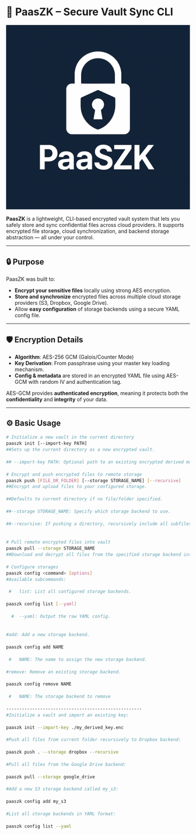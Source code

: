 # 🔐 PaasZK – Secure Vault Sync CLI

![Project Logo](https://raw.githubusercontent.com/pedrorodrigues1997/PaaSZK/img/logo.png)

**PaasZK** is a lightweight, CLI-based encrypted vault system that lets you safely store and sync confidential files across cloud providers. It supports encrypted file storage, cloud synchronization, and backend storage abstraction — all under your control.

---

## 🔒 Purpose

PaasZK was built to:

- **Encrypt your sensitive files** locally using strong AES encryption.
- **Store and synchronize** encrypted files across multiple cloud storage providers (S3, Dropbox, Google Drive).
- Allow **easy configuration** of storage backends using a secure YAML config file.


---

## 🛡️ Encryption Details

- **Algorithm**: AES-256 GCM (Galois/Counter Mode)
- **Key Derivation**: From passphrase using your master key loading mechanism.
- **Config & metadata** are stored in an encrypted YAML file using AES-GCM with random IV and authentication tag.

AES-GCM provides **authenticated encryption**, meaning it protects both the **confidentiality** and **integrity** of your data.

---

## ⚙️ Basic Usage

```bash
# Initialize a new vault in the current directory
paaszk init [--import-key PATH]
##Sets up the current directory as a new encrypted vault.

## --import-key PATH: Optional path to an existing encrypted derived master key to import instead of generating a new one.

# Encrypt and push encrypted files to remote storage
paaszk push [FILE_OR_FOLDER] [--storage STORAGE_NAME] [--recursive]
##Encrypt and upload files to your configured storage.

##Defaults to current directory if no file/folder specified.

##--storage STORAGE_NAME: Specify which storage backend to use.

##--recursive: If pushing a directory, recursively include all subfiles.


# Pull remote encrypted files into vault
paaszk pull --storage STORAGE_NAME
##Download and decrypt all files from the specified storage backend into your local cache.

# Configure storages
paaszk config <command> [options]
#Available subcommands:

 #   list: List all configured storage backends.

paaszk config list [--yaml]

  #  --yaml: Output the raw YAML config.


#add: Add a new storage backend.

paaszk config add NAME

 #   NAME: The name to assign the new storage backend.

#remove: Remove an existing storage backend.

paaszk config remove NAME

 #   NAME: The storage backend to remove

----------------------------------------------------
#Initialize a vault and import an existing key:

paaszk init --import-key ./my_derived_key.enc

#Push all files from current folder recursively to Dropbox backend:

paaszk push . --storage dropbox --recursive

#Pull all files from the Google Drive backend:

paaszk pull --storage google_drive

#Add a new S3 storage backend called my_s3:

paaszk config add my_s3

#List all storage backends in YAML format:

paaszk config list --yaml
 